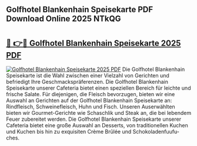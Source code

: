 ## Golfhotel Blankenhain Speisekarte PDF Download Online 2025 NTkQG

# <h2><a href="http://gc5nph0.nevu.top/?p=Golfhotel+Blankenhain+Speisekarte">🔗 👉🔴 Golfhotel Blankenhain Speisekarte 2025 PDF</a></h2>

[![Golfhotel Blankenhain Speisekarte 2025 PDF](https://i.imgur.com/dBaPXMq.png)](http://gc5nph0.nevu.top/?p=Golfhotel+Blankenhain+Speisekarte)
Die Golfhotel Blankenhain Speisekarte ist die Wahl zwischen einer Vielzahl von Gerichten und befriedigt Ihre Geschmackspräferenzen. Die Golfhotel Blankenhain Speisekarte unserer Cafeteria bietet einen speziellen Bereich für leichte und frische Salate. Für diejenigen, die Fleisch bevorzugen, bieten wir eine Auswahl an Gerichten auf der Golfhotel Blankenhain Speisekarte an: Rindfleisch, Schweinefleisch, Huhn und Fisch. Unseren Auserwählten bieten wir Gourmet-Gerichte wie Schaschlik und Steak an, die bei lebendem Feuer zubereitet werden. Die Golfhotel Blankenhain Speisekarte unserer Cafeteria bietet eine große Auswahl an Desserts, von traditionellen Kuchen und Kuchen bis hin zu exquisiten Crème Brûlée und Schokoladenfuufu-ches.
